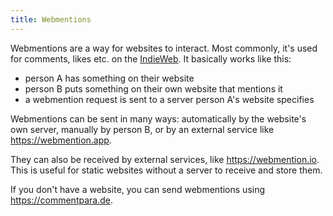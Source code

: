 ```yaml
---
title: Webmentions
---
```


Webmentions are a way for websites to interact. Most commonly, it's used for 
comments, likes etc. on the [IndieWeb]. It basically works like this:

 * person A has something on their website
 * person B puts something on their own website that mentions it
 * a webmention request is sent to a server person A's website specifies

Webmentions can be sent in many ways: automatically by the website's own
server, manually by person B, or by an external service like 
<https://webmention.app>.

They can also be received by external services, like <https://webmention.io>.
This is useful for static websites without a server to receive and store them.

If you don't have a website, you can send webmentions using 
<https://commentpara.de>.

[IndieWeb]: /notes/indieweb
